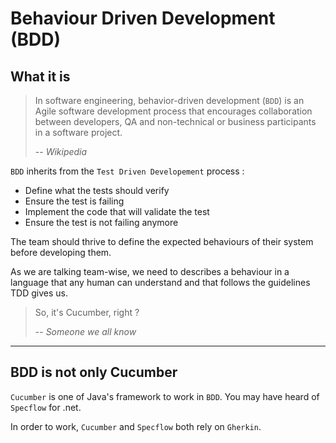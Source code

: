 # Behaviour Driven Development (BDD)

## What it is

>In software engineering, behavior-driven development (`BDD`) is an Agile software development process that encourages collaboration between developers, QA and non-technical or business participants in a software project.
>
>-- _Wikipedia_

`BDD` inherits from the `Test Driven Developement` process :

* Define what the tests should verify
* Ensure the test is failing
* Implement the code that will validate the test
* Ensure the test is not failing anymore

The team should thrive to define the expected behaviours of their system before developing them.

As we are talking team-wise, we need to describes a behaviour in a language that any human can understand and that follows the guidelines TDD gives us.

> So, it's Cucumber, right ?
>
>-- _Someone we all know_ 
---

## BDD is not only Cucumber

`Cucumber` is one of Java's framework to work in `BDD`.
You may have heard of `Specflow` for .net.

In order to work, `Cucumber` and `Specflow` both rely on `Gherkin`.

